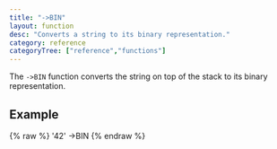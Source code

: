 ```yaml
---
title: "->BIN"
layout: function
desc: "Converts a string to its binary representation."
category: reference
categoryTree: ["reference","functions"]
---
```


The `->BIN` function converts the string on top of the stack to its binary representation.

## Example ##

{% raw %}
<warp10-warpscript-widget backend="{{backend}}"  exec-endpoint="{{execEndpoint}}">
'42'
->BIN
</warp10-warpscript-widget>
{% endraw %}